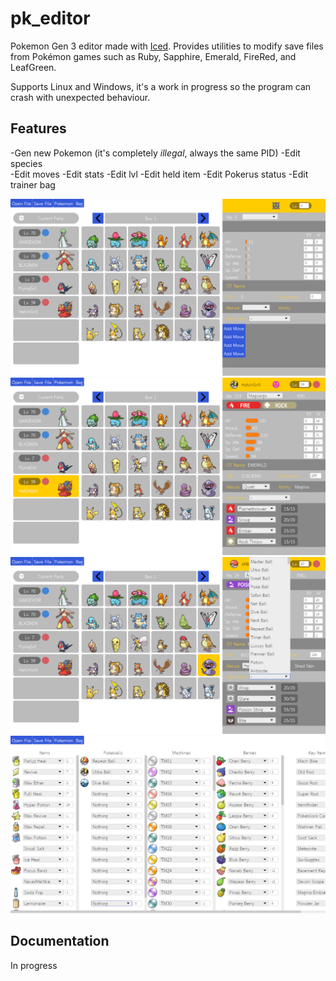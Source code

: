 # pk_editor
Pokemon Gen 3 editor made with [Iced](https://docs.rs/iced/latest/iced/).
Provides utilities to modify save files from Pokémon games such as Ruby, Sapphire, Emerald, FireRed, and LeafGreen.

Supports Linux and Windows, it's a work in progress so the program can crash with unexpected behaviour.

## Features 
-Gen new Pokemon (it's completely *illegal*, always the same PID)
-Edit species  
-Edit moves
-Edit stats
-Edit lvl
-Edit held item
-Edit Pokerus status
-Edit trainer bag

![main](https://github.com/CMIW/pk_editor/blob/main/Screenshots/Screenshot55.png)
![party](https://github.com/CMIW/pk_editor/blob/main/Screenshots/Screenshot36.png)
![items](https://github.com/CMIW/pk_editor/blob/main/Screenshots/Screenshot07.png)
![bag](https://github.com/CMIW/pk_editor/blob/main/Screenshots/Screenshot18.png)

## Documentation
In progress
